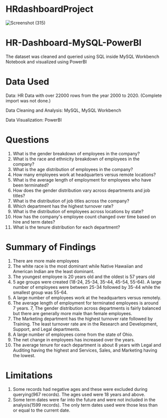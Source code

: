 # HRdashboardProject
![Screenshot (315)](https://github.com/m-ark-85/HR-Dashboard-MySQL-PowerBI/assets/98227918/9d692368-162b-4551-a014-89d1f1d80bbf)


# HR-Dashboard-MySQL-PowerBI
The dataset was cleaned and queried using SQL inside MySQL Workbench Notebook and visualized using PowerBI
# Data Used
Data: HR Data with over 22000 rows from the year 2000 to 2020.
(Complete import was not done.)

Data Cleaning and Analysis: MySQL, MySQL Workbench

Data Visualization: PowerBI
# Questions
1. What is the gender breakdown of employees in the company?
2. What is the race and ethnicity breakdown of employees in the company?
3. What is the age distribution of employees in the company?
4. How many employees work at headquarters versus remote locations?
5. What is the average length of employment for employees who have been terminated?
6. How does the gender distribution vary across departments and job titles?
7. What is the distribution of job titles across the company?
8. Which department has the highest turnover rate?
9. What is the distribution of employees across locations by state?
10. How has the company's employee count changed over time based on hire and term dates?
11. What is the tenure distribution for each department?

# Summary of Findings
1. There are more male employees
2. The white race is the most dominant while Native Hawaiian and American Indian are the least dominant.
3. The youngest employee is 20 years old and the oldest is 57 years old
4. 5 age groups were created (18-24, 25-34, 35-44, 45-54, 55-64). A large number of employees were between 25-34 followed by 35-44 while the smallest group was 55-64.
5. A large number of employees work at the headquarters versus remotely.
6. The average length of employment for terminated employees is around 7 years.
7, The gender distribution across departments is fairly balanced but there are generally more male than female employees.
8. The Marketing department has the highest turnover rate followed by Training. The least turnover rate are in the Research and Development, Support, and Legal departments.
9. A large number of employees come from the state of Ohio.
10. The net change in employees has increased over the years.
11. The average tenure for each department is about 8 years with Legal and Auditing having the highest and Services, Sales, and Marketing having the lowest.

# Limitations
1. Some records had negative ages and these were excluded during querying(967 records). The ages used were 18 years and above.
2. Some term dates were far into the future and were not included in the analysis(1599 records). The only term dates used were those less than or equal to the current date.
